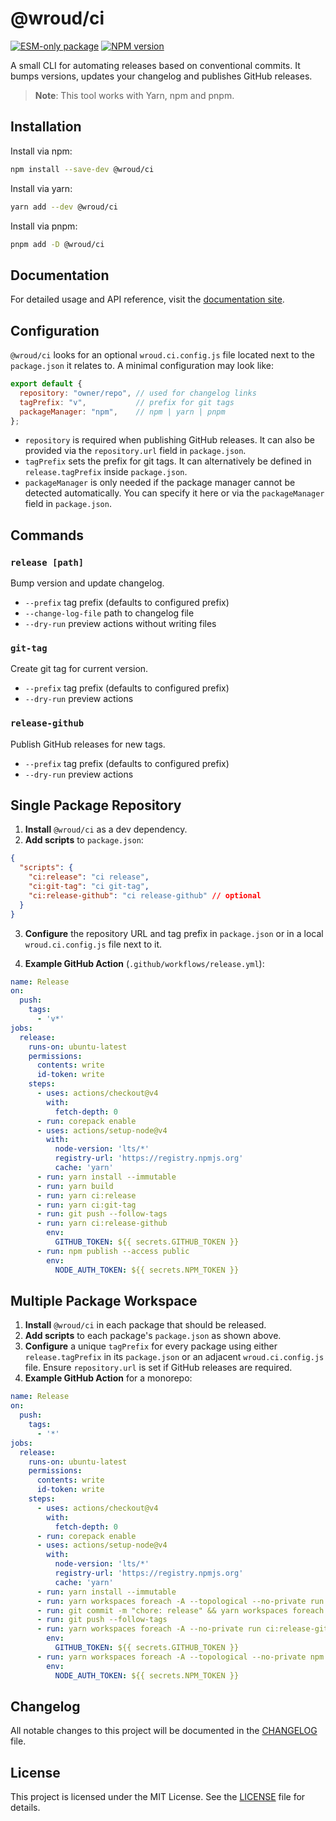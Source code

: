 # @wroud/ci

[![ESM-only package][package]][esm-info-url]
[![NPM version][npm]][npm-url]

<!-- [![Install size][size]][size-url] -->

[package]: https://img.shields.io/badge/package-ESM--only-ffe536.svg
[esm-info-url]: https://gist.github.com/sindresorhus/a39789f98801d908bbc7ff3ecc99d99c
[npm]: https://img.shields.io/npm/v/@wroud/ci.svg
[npm-url]: https://npmjs.com/package/@wroud/ci
[size]: https://packagephobia.com/badge?p=@wroud/ci
[size-url]: https://packagephobia.com/result?p=@wroud/ci

A small CLI for automating releases based on conventional commits. It bumps versions, updates your changelog and publishes GitHub releases.

> **Note**: This tool works with Yarn, npm and pnpm.

## Installation

Install via npm:

```sh
npm install --save-dev @wroud/ci
```

Install via yarn:

```sh
yarn add --dev @wroud/ci
```

Install via pnpm:

```sh
pnpm add -D @wroud/ci
```

## Documentation

For detailed usage and API reference, visit the [documentation site](https://wroud.dev).

## Configuration

`@wroud/ci` looks for an optional `wroud.ci.config.js` file located next to the `package.json` it relates to. A minimal configuration may look like:

```js
export default {
  repository: "owner/repo", // used for changelog links
  tagPrefix: "v",           // prefix for git tags
  packageManager: "npm",    // npm | yarn | pnpm
};
```

- `repository` is required when publishing GitHub releases. It can also be provided via the `repository.url` field in `package.json`.
- `tagPrefix` sets the prefix for git tags. It can alternatively be defined in `release.tagPrefix` inside `package.json`.
- `packageManager` is only needed if the package manager cannot be detected automatically. You can specify it here or via the `packageManager` field in `package.json`.

## Commands

### `release [path]`
Bump version and update changelog.
- `--prefix` tag prefix (defaults to configured prefix)
- `--change-log-file` path to changelog file
- `--dry-run` preview actions without writing files

### `git-tag`
Create git tag for current version.
- `--prefix` tag prefix (defaults to configured prefix)
- `--dry-run` preview actions

### `release-github`
Publish GitHub releases for new tags.
- `--prefix` tag prefix (defaults to configured prefix)
- `--dry-run` preview actions

## Single Package Repository

1. **Install** `@wroud/ci` as a dev dependency.
2. **Add scripts** to `package.json`:

```json
{
  "scripts": {
    "ci:release": "ci release",
    "ci:git-tag": "ci git-tag",
    "ci:release-github": "ci release-github" // optional
  }
}
```

3. **Configure** the repository URL and tag prefix in `package.json` or in a local `wroud.ci.config.js` file next to it.

4. **Example GitHub Action** (`.github/workflows/release.yml`):

```yaml
name: Release
on:
  push:
    tags:
      - 'v*'
jobs:
  release:
    runs-on: ubuntu-latest
    permissions:
      contents: write
      id-token: write
    steps:
      - uses: actions/checkout@v4
        with:
          fetch-depth: 0
      - run: corepack enable
      - uses: actions/setup-node@v4
        with:
          node-version: 'lts/*'
          registry-url: 'https://registry.npmjs.org'
          cache: 'yarn'
      - run: yarn install --immutable
      - run: yarn build
      - run: yarn ci:release
      - run: yarn ci:git-tag
      - run: git push --follow-tags
      - run: yarn ci:release-github
        env:
          GITHUB_TOKEN: ${{ secrets.GITHUB_TOKEN }}
      - run: npm publish --access public
        env:
          NODE_AUTH_TOKEN: ${{ secrets.NPM_TOKEN }}
```

## Multiple Package Workspace

1. **Install** `@wroud/ci` in each package that should be released.
2. **Add scripts** to each package's `package.json` as shown above.
3. **Configure** a unique `tagPrefix` for every package using either `release.tagPrefix` in its `package.json` or an adjacent `wroud.ci.config.js` file. Ensure `repository.url` is set if GitHub releases are required.
4. **Example GitHub Action** for a monorepo:

```yaml
name: Release
on:
  push:
    tags:
      - '*'
jobs:
  release:
    runs-on: ubuntu-latest
    permissions:
      contents: write
      id-token: write
    steps:
      - uses: actions/checkout@v4
        with:
          fetch-depth: 0
      - run: corepack enable
      - uses: actions/setup-node@v4
        with:
          node-version: 'lts/*'
          registry-url: 'https://registry.npmjs.org'
          cache: 'yarn'
      - run: yarn install --immutable
      - run: yarn workspaces foreach -A --topological --no-private run ci:release
      - run: git commit -m "chore: release" && yarn workspaces foreach -A --no-private run ci:git-tag
      - run: git push --follow-tags
      - run: yarn workspaces foreach -A --no-private run ci:release-github
        env:
          GITHUB_TOKEN: ${{ secrets.GITHUB_TOKEN }}
      - run: yarn workspaces foreach -A --topological --no-private npm publish --access public --tolerate-republish
        env:
          NODE_AUTH_TOKEN: ${{ secrets.NPM_TOKEN }}
```

## Changelog

All notable changes to this project will be documented in the [CHANGELOG](./CHANGELOG.md) file.

## License

This project is licensed under the MIT License. See the [LICENSE](./LICENSE) file for details.
